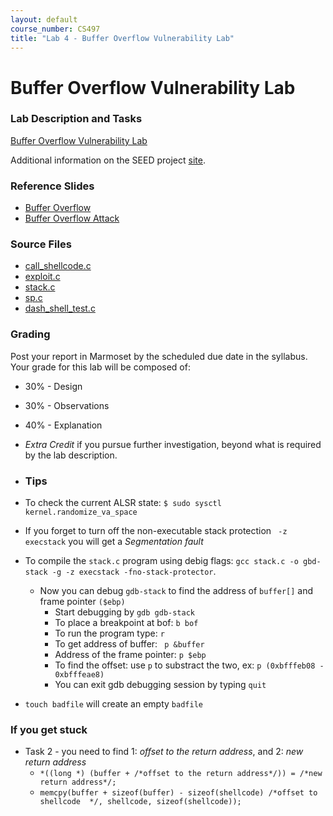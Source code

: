 ```yaml
---
layout: default
course_number: CS497
title: "Lab 4 - Buffer Overflow Vulnerability Lab"
---
```


# Buffer Overflow Vulnerability Lab


### Lab Description and Tasks

[Buffer Overflow Vulnerability Lab](Buffer_Overflow.pdf)

Additional information on the SEED project [site](http://www.cis.syr.edu/~wedu/seed/Labs_16.04/Software/Buffer_Overflow/). 

### Reference Slides

- [Buffer Overflow](../lectures/Ch03-BufferOverflow.pdf)
- [Buffer Overflow Attack](../lectures/Buffer_Overflow.pdf)

### Source Files

- [call_shellcode.c](buffer/call_shellcode.c)
- [exploit.c](buffer/exploit.c)
- [stack.c](buffer/stack.c)
- [sp.c](buffer/sp.c)
- [dash_shell_test.c](buffer/dash_shell_test.c)

### Grading

Post your report in Marmoset by the scheduled due date in the syllabus. Your grade for this lab will be composed of:
- 30% - Design
- 30% - Observations
- 40% - Explanation
- *Extra Credit* if you pursue further investigation, beyond what is required by the lab description.


- ### Tips

- To check the current ALSR state: ```$ sudo sysctl kernel.randomize_va_space```
- If you forget to turn off the non-executable stack protection ``` -z execstack``` you will get a *Segmentation fault*
- To compile the ```stack.c``` program using debig flags: ```gcc stack.c -o gbd-stack -g -z execstack -fno-stack-protector```. 
  - Now you can debug ```gdb-stack``` to find the address of ```buffer[]``` and frame pointer ```($ebp)``` 
    - Start debugging by ```gdb gdb-stack```
    - To place a breakpoint at bof: ```b bof``` 
    - To run the program type: ```r```
    - To get address of buffer: ``` p &buffer``` 
    - Address of the frame pointer: ```p $ebp```
    - To find the offset: use ```p``` to substract the two, ex: ```p (0xbfffeb08 - 0xbfffeae8)```
    - You can exit gdb debugging session by typing ```quit```
    
- ```touch badfile``` will create an empty ```badfile```


### If you get stuck
- Task 2 - you need to find 1: *offset to the return address*, and 2: *new return address*
  - ```*((long *) (buffer + /*offset to the return address*/)) = /*new return address*/;```
  - ```memcpy(buffer + sizeof(buffer) - sizeof(shellcode) /*offset to shellcode  */, shellcode, sizeof(shellcode));```
